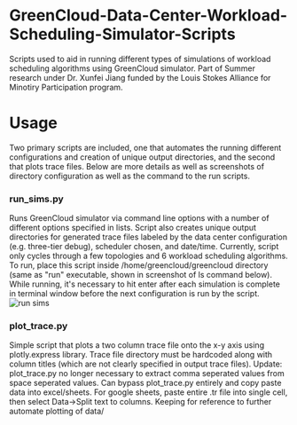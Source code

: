 # GreenCloud-Data-Center-Workload-Scheduling-Simulator-Scripts
Scripts used to aid in running different types of simulations of workload scheduling algorithms using GreenCloud simulator. Part of Summer research under Dr. Xunfei Jiang funded by the Louis Stokes Alliance for Minotiry Participation program.

# Usage
Two primary scripts are included, one that automates the running different configurations and creation of unique output directories, and the second that plots trace files. Below are more details as well as screenshots of directory configuration as well as the command to the run scripts.


### run_sims.py
Runs GreenCloud simulator via command line options with a number of different options specified in lists. Script also creates unique output directories for generated trace files labeled by the data center configuration (e.g. three-tier debug), scheduler chosen, and date/time. Currently, script only cycles through a few topologies and 6 workload scheduling algorithms. To run, place this script inside /home/greencloud/greencloud directory (same as "run" executable, shown in screenshot of ls command below). While running, it's necessary to hit enter after each simulation is complete in terminal window before the next configuration is run by the script.
![run sims](https://user-images.githubusercontent.com/20344260/136677369-cc5ea3fc-dbb4-40f2-8d72-a1e1d26eb24c.png)

### plot_trace.py
Simple script that plots a two column trace file onto the x-y axis using plotly.express library. Trace file directory must be hardcoded along with column titles (which are not clearly specified in output trace files). 
Update: plot_trace.py no longer necessary to extract comma seperated values from space seperated values. Can bypass plot_trace.py entirely and copy paste data into excel/sheets. For google sheets, paste entire .tr file into single cell, then select Data->Split text to columns. Keeping for reference to further automate plotting of data/
